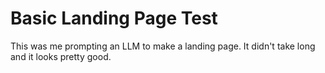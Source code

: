 # Basic Landing Page Test

This was me prompting an LLM to make a landing page. It didn't take long and it looks pretty good.

